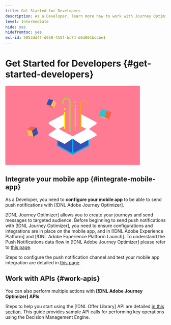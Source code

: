```yaml
---
title: Get Started for Developers
description: As a Developer, learn more how to work with Journey Optimizer
level: Intermediate
hide: yes
hidefromtoc: yes
exl-id: 5053dd4f-d050-415f-bc74-d6d061bdcbe1
---
```

# Get Started for Developers {#get-started-developers}

![developer](assets/do-not-localize/user-3.png) 

## Integrate your mobile app {#integrate-mobile-app}

As a Developer, you need to **configure your mobile app** to be able to send push notifications with [!DNL Adobe Journey Optimizer].

[!DNL Journey Optimizer] allows you to create your journeys and send messages to targeted audience. Before beginning to send push notifications with [!DNL Journey Optimizer], you need to ensure configurations and integrations are in place on the mobile app, and in [!DNL Adobe Experience Platform] and [!DNL Adobe Experience Platform Launch]. To understand the Push Notifications data flow in [!DNL Adobe Journey Optimizer] please refer to [this page](../../configuration/push-gs.md). 

Steps to configure the push notification channel and test your mobile app integration are detailed in [this page](../../configuration/push-configuration.md). 

## Work with APIs {#work-apis}

You can also perform multiple actions with **[!DNL Adobe Journey Optimizer] APIs**.

Steps to help you start using the [!DNL Offer Library] API are detailed [in this section](../../offers/api-reference/getting-started.md). This guide provides sample API calls for performing key operations using the Decision Management Engine.
